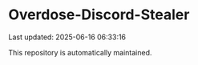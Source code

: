 # Overdose-Discord-Stealer

Last updated: 2025-06-16 06:33:16

This repository is automatically maintained.
